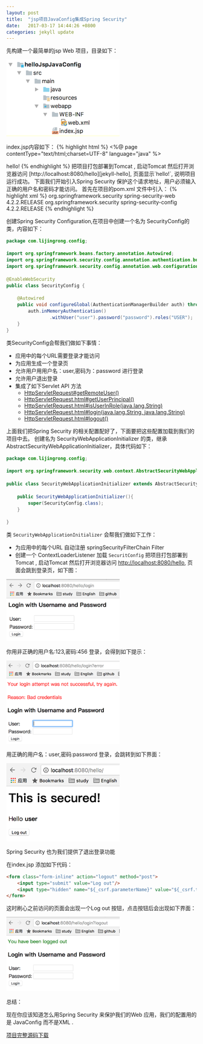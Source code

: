 ```yaml
---
layout: post
title:  "jsp项目JavaConfig集成Spring Security"
date:   2017-03-17 14:44:26 +0800
categories: jekyll update
---
```

先构建一个最简单的jsp Web 项目，目录如下：

<img src="/images/20170317-001.png" style="width: 300px">

index.jsp内容如下：
{% highlight html %}
<%@ page contentType="text/html;charset=UTF-8" language="java" %>
<html>
<head>
    <title>Hello!</title>
</head>
<body>
    hello!
</body>
</html>
{% endhighlight %}
把项目打包部署到Tomcat , 启动Tomcat 然后打开浏览器访问 [http://localhost:8080/hello][jekyll-hello], 页面显示`hello!`, 说明项目运行成功。
下面我们开始引入Spring Security 保护这个请求地址，用户必须输入正确的用户名和密码才能访问。
首先在项目的pom.xml 文件中引入：
{% highlight xml %}
<dependency>
    <groupId>org.springframework.security</groupId>
    <artifactId>spring-security-web</artifactId>
    <version>4.2.2.RELEASE</version>
</dependency>
<dependency>
    <groupId>org.springframework.security</groupId>
    <artifactId>spring-security-config</artifactId>
    <version>4.2.2.RELEASE</version>
</dependency>
{% endhighlight %}

创建Spring Security Configuration,在项目中创建一个名为 SecurityConfig的类，内容如下：
```java
package com.lijingrong.config;

import org.springframework.beans.factory.annotation.Autowired;
import org.springframework.security.config.annotation.authentication.builders.AuthenticationManagerBuilder;
import org.springframework.security.config.annotation.web.configuration.EnableWebSecurity;

@EnableWebSecurity
public class SecurityConfig {

    @Autowired
    public void configureGlobal(AuthenticationManagerBuilder auth) throws Exception {
        auth.inMemoryAuthentication()
                .withUser("user").password("password").roles("USER");
    }
}
```

类SecurityConfig会帮我们做如下事情：
*   应用中的每个URL需要登录才能访问
*   为应用生成一个登录页
*   允许用户用用户名：user,密码为：password 进行登录
*   允许用户退出登录
*   集成了如下Servlet API 方法
    +   [HttpServletRequest#getRemoteUser()][servlet-getRemoteUser]
    +   [HttpServletRequest.html#getUserPrincipal()][servlet-getUserPrincipal]
    +   [HttpServletRequest.html#isUserInRole(java.lang.String)][servlet-isUserInRole]
    +   [HttpServletRequest.html#login(java.lang.String, java.lang.String)][servlet-login]
    +   [HttpServletRequest.html#logout()][servlet-logout]

上面我们把Spring Security 的相关配置配好了，下面要把这些配置加载到我们的项目中去。
创建名为 SecurityWebApplicationInitializer 的类，继承 AbstractSecurityWebApplicationInitializer，具体代码如下：
```java
package com.lijingrong.config;

import org.springframework.security.web.context.AbstractSecurityWebApplicationInitializer;

public class SecurityWebApplicationInitializer extends AbstractSecurityWebApplicationInitializer {

    public SecurityWebApplicationInitializer(){
        super(SecurityConfig.class);
    }

}

```

类 `SecurityWebApplicationInitializer` 会帮我们做如下工作：
*   为应用中的每个URL 自动注册  springSecurityFilterChain Filter
*   创建一个 ContextLoaderListener 加载 `SecuritConfig`
把项目打包部署到Tomcat , 启动Tomcat 然后打开浏览器访问 [http://localhost:8080/hello][jekyll-hello], 页面会跳到登录页，如下图：

<img src="/images/20170317-002.png" style="width: 300px">

你用非正确的用户名:123,密码:456 登录，会得到如下提示：

<img src="/images/20170317-003.png" style="width: 300px">

用正确的用户名：user,密码:password 登录，会跳转到如下界面：

<img src="/images/20170317-004.png" style="width: 300px">

Spring Security 也为我们提供了退出登录功能

在index.jsp 添加如下代码：
```html
<form class="form-inline" action="logout" method="post">
    <input type="submit" value="Log out"/>
    <input type="hidden" name="${_csrf.parameterName}" value="${_csrf.token}"/>
</form>
```

这时刷心之前访问的页面会出现一个Log out 按钮，点击按钮后会出现如下界面：

<img src="/images/20170317-005.png" style="width: 300px">

总结：

现在你应该知道怎么用Spring Security 来保护我们的Web 应用，我们的配置用的是 JavaConfig 而不是XML .

[项目完整源码下载][github-source]


[jekyll-hello]: http://localhost:8080/hello
[servlet-getRemoteUser]: https://docs.oracle.com/javaee/6/api/javax/servlet/http/HttpServletRequest.html#getRemoteUser()
[servlet-getUserPrincipal]:https://docs.oracle.com/javaee/6/api/javax/servlet/http/HttpServletRequest.html#getUserPrincipal()
[servlet-isUserInRole]:https://docs.oracle.com/javaee/6/api/javax/servlet/http/HttpServletRequest.html#isUserInRole(java.lang.String)
[servlet-login]:https://docs.oracle.com/javaee/6/api/javax/servlet/http/HttpServletRequest.html#login(java.lang.String,java.lang.String)
[servlet-logout]:https://docs.oracle.com/javaee/6/api/javax/servlet/http/HttpServletRequest.html#logout()
[github-source]:https://github.com/lijingrong/spring-security-demos
